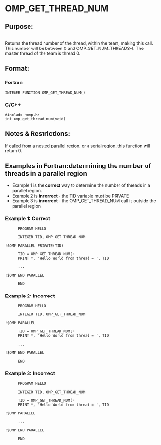 # OMP_GET_THREAD_NUM

## Purpose:
<br>
Returns the thread number of the thread, within the team, making this call. This number will be between 0 and OMP_GET_NUM_THREADS-1. The master thread of the team is thread 0.

## Format:

### Fortran	
```
INTEGER FUNCTION OMP_GET_THREAD_NUM()
```

### C/C++	
```
#include <omp.h>
int omp_get_thread_num(void)
```

## Notes & Restrictions:

If called from a nested parallel region, or a serial region, this function will return 0.

## Examples in Fortran:determining the number of threads in a parallel region

* Example 1 is the **correct** way to determine the number of threads in a parallel region.
* Example 2 is **incorrect** - the TID variable must be PRIVATE
* Example 3 is **incorrect** - the OMP_GET_THREAD_NUM call is outside the parallel region

### Example 1: Correct
```
      PROGRAM HELLO

      INTEGER TID, OMP_GET_THREAD_NUM

!$OMP PARALLEL PRIVATE(TID)

      TID = OMP_GET_THREAD_NUM()
      PRINT *, 'Hello World from thread = ', TID

      ...

!$OMP END PARALLEL

      END
```
### Example 2: Incorrect
```
      PROGRAM HELLO

      INTEGER TID, OMP_GET_THREAD_NUM

!$OMP PARALLEL 

      TID = OMP_GET_THREAD_NUM()
      PRINT *, 'Hello World from thread = ', TID

      ...

!$OMP END PARALLEL

      END
```

### Example 3: Incorrect
```
      PROGRAM HELLO

      INTEGER TID, OMP_GET_THREAD_NUM

      TID = OMP_GET_THREAD_NUM()
      PRINT *, 'Hello World from thread = ', TID

!$OMP PARALLEL 

      ...

!$OMP END PARALLEL

      END
```
